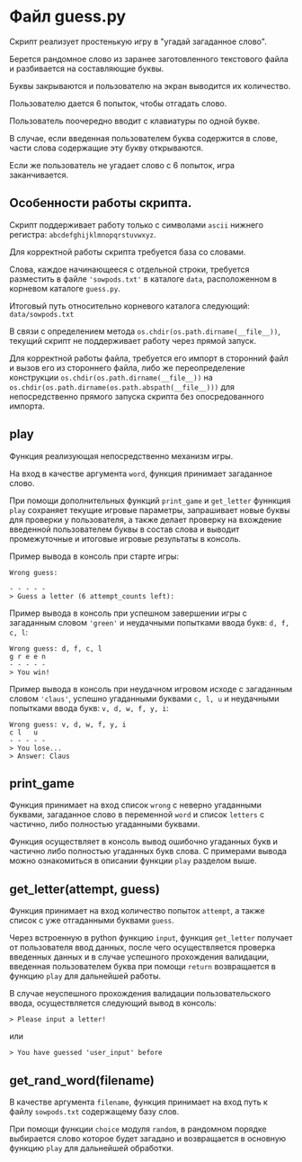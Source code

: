 # Файл guess.py

Скрипт реализует простенькую игру в "угадай загаданное слово".

Берется рандомное слово из заранее заготовленного текстового файла и разбивается на составляющие буквы.

Буквы закрываются и пользователю на экран выводится их количество.

Пользователю дается 6 попыток, чтобы отгадать слово.

Пользователь поочередно вводит с клавиатуры по одной букве.

В случае, если введенная пользователем буква содержится в слове, части слова содержащие эту букву открываются.

Если же пользователь не угадает слово с 6 попыток, игра заканчивается.

## Особенности работы скрипта.

Скрипт поддерживает работу только с символами `ascii` нижнего регистра: `abcdefghijklmnopqrstuvwxyz`.

Для корректной работы скрипта требуется база со словами.

Слова, каждое начинающееся с отдельной строки, требуется разместить в файле `'sowpods.txt'` в каталоге `data`, расположенном в корневом каталоге `guess.py`.

Итоговый путь относительно корневого каталога следующий: `data/sowpods.txt`

В связи с определением метода `os.chdir(os.path.dirname(__file__))`, текущий скрипт не поддерживает работу через прямой запуск.

Для корректной работы файла, требуется его импорт в сторонний файл и вызов его из стороннего файла, либо же переопределение конструкции `os.chdir(os.path.dirname(__file__))` на `os.chdir(os.path.dirname(os.path.abspath(__file__)))` для непосредственно прямого запуска скрипта без опосредованного импорта.

## play

Функция реализующая непосредственно механизм игры.

На вход в качестве аргумента `word`, функция принимает загаданное слово.

При помощи дополнительных функций `print_game` и `get_letter` фуннкция `play` сохраняет текущие игровые параметры, запрашивает новые буквы для проверки у пользователя, а также делает проверку на вхождение введенной пользователем буквы в состав слова и выводит промежуточные и итоговые игровые результаты в консоль.

Пример вывода в консоль при старте игры:
```
Wrong guess:

- - - - -
> Guess a letter (6 attempt_counts left):
```
Пример вывода в консоль при успешном завершении игры с загаданным словом `'green'` и неудачными попытками ввода букв: `d, f, c, l`:
```
Wrong guess: d, f, c, l
g r e e n
- - - - -
> You win!

```
Пример вывода в консоль при неудачном игровом исходе с загаданным словом `'claus'`, успешно угаданными буквами `c, l, u` и неудачными попытками ввода букв: `v, d, w, f, y, i`:
```
Wrong guess: v, d, w, f, y, i
c l   u  
- - - - -
> You lose...
> Answer: Claus

```

## print_game

Функция принимает на вход список `wrong` с неверно угаданными буквами, загаданное слово в переменной `word` и список `letters` с частично, либо полностью угаданными буквами.

Функция осуществляет в консоль вывод ошибочно угаданных букв и частично либо полностью угаданных букв слова. С примерами вывода можно ознакомиться в описании функции `play` разделом выше.

## get_letter(attempt, guess)

Функция принимает на вход количество попыток `attempt`, а также список с уже отгаданными буквами `guess`.

Через встроенную в python функцию `input`, функция `get_letter` получает от пользователя ввод данных, после чего осуществляется проверка введенных данных и в случае успешного прохождения валидации, введенная пользователем буква при помощи `return` возвращается в функцию `play` для дальнейшей работы.

В случае неуспешного прохождения валидации пользовательского ввода, осуществляется следующий вывод в консоль:
```
> Please input a letter!
```
или
```
> You have guessed 'user_input' before
```

## get_rand_word(filename)

В качестве аргумента `filename`, функция принимает на вход путь к файлу `sowpods.txt` содержащему базу слов.

При помощи функции `choice` модуля `random`, в рандомном порядке выбирается слово которое будет загадано и возвращается в основную функцию `play` для дальнейшей обработки.
